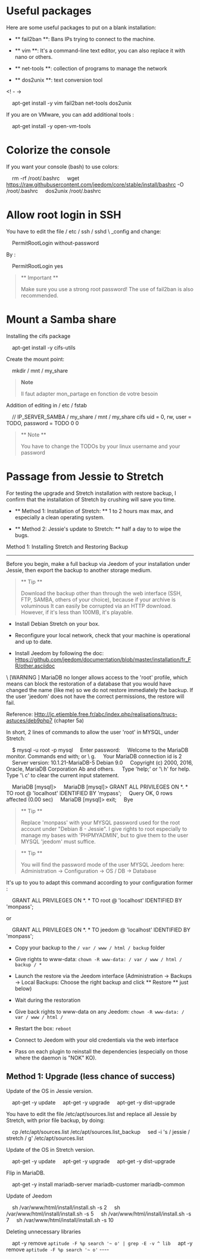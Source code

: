 Useful packages
==============

Here are some useful packages to put on a blank installation:

-   ** fail2ban **: Bans IPs trying to connect
    to the machine.

-   ** vim **: It's a command-line text editor, you can
    also replace it with nano or others.

-   ** net-tools **: collection of programs to manage the network

-   ** dos2unix **: text conversion tool

<! - ->

    apt-get install -y vim fail2ban net-tools dos2unix

If you are on VMware, you can add additional tools
:

    apt-get install -y open-vm-tools

Colorize the console
====================

If you want your console (bash) to use colors:

    rm -rf /root/.bashrc
    wget https://raw.githubusercontent.com/jeedom/core/stable/install/bashrc -O /root/.bashrc
    dos2unix /root/.bashrc

Allow root login in SSH
==================================

You have to edit the file / etc / ssh / sshd \ _config and change:

    PermitRootLogin without-password

By :

    PermitRootLogin yes

> ** Important **
>
> Make sure you use a strong root password! The use of
> fail2ban is also recommended.

Mount a Samba share
=======================

Installing the cifs package

    apt-get install -y cifs-utils

Create the mount point:

    mkdir / mnt / my_share

> **Note**
>
> Il faut adapter mon\_partage en fonction de votre besoin

Addition of editing in / etc / fstab

    // IP_SERVER_SAMBA / my_share / mnt / my_share cifs uid = 0, rw, user = TODO, password = TODO 0 0

> ** Note **
>
> You have to change the TODOs by your linux username and your
> password

Passage from Jessie to Stretch
===========================

For testing the upgrade and Stretch installation with restore
backup, I confirm that the installation of Stretch by
crushing will save you time.

-   ** Method 1: Installation of Stretch: ** 1 to 2 hours max max, and
    especially a clean operating system.

-   ** Method 2: Jessie's update to Stretch: ** half a day to
    to wipe the bugs.

Method 1: Installing Stretch and Restoring Backup
-------------------------------------------------- ---------------

Before you begin, make a full backup via Jeedom of your
installation under Jessie, then export the backup to another
storage medium.

> ** Tip **
>
> Download the backup other than through the web interface (SSH, FTP,
> SAMBA, others of your choice), because if your archive is voluminous
> It can easily be corrupted via an HTTP download.
> However, if it's less than 100MB, it's playable.

-   Install Debian Stretch on your box.

-   Reconfigure your local network, check that your machine is
    operational and up to date.

-   Install Jeedom by following the doc:
    <Https://github.com/jeedom/documentation/blob/master/installation/fr_FR/other.asciidoc>

\ [WARNING \] MariaDB no longer allows access to the 'root' profile, which means
can block the restoration of a database that you would have
changed the name (like me) so we do not restore immediately the
backup. If the user 'jeedom' does not have the correct permissions, the
restore will fail.

Reference:
<Http://jc.etiemble.free.fr/abc/index.php/realisations/trucs-astuces/deb9php7>
(chapter 5a)

In short, 2 lines of commands to allow the user 'root' in
MYSQL, under Stretch:

    $ mysql -u root -p mysql
    Enter password:
    Welcome to the MariaDB monitor. Commands end with; or \ g.
    Your MariaDB connection id is 2
    Server version: 10.1.21-MariaDB-5 Debian 9.0
    Copyright (c) 2000, 2016, Oracle, MariaDB Corporation Ab and others.
    Type 'help;' or '\ h' for help. Type '\ c' to clear the current input statement.

    MariaDB [mysql]>
    MariaDB [mysql]> GRANT ALL PRIVILEGES ON *. * TO root @ 'localhost' IDENTIFIED BY 'mypass';
    Query OK, 0 rows affected (0.00 sec)
    MariaDB [mysql]> exit;
    Bye

> ** Tip **
>
> Replace 'monpass' with your MYSQL password used for the
> root account under "Debian 8 - Jessie". I give rights to root
> especially to manage my bases with 'PHPMYADMIN', but to give them to
> the user MYSQL 'jeedom' must suffice.

> ** Tip **
>
> You will find the password mode of the user MYSQL Jeedom here:
> Administration → Configuration → OS / DB → Database

It's up to you to adapt this command according to your configuration
former :

    GRANT ALL PRIVILEGES ON *. * TO root @ 'localhost' IDENTIFIED BY 'monpass';

or

    GRANT ALL PRIVILEGES ON *. * TO jeedom @ 'localhost' IDENTIFIED BY 'monpass';

-   Copy your backup to the `/ var / www / html / backup` folder

-   Give rights to www-data:
    `chown -R www-data: / var / www / html / backup / *`

-   Launch the restore via the Jeedom interface (Administration →
    Backups → Local Backups: Choose the right backup
    and click ** Restore ** just below)

-   Wait during the restoration

-   Give back rights to www-data on any Jeedom:
    `chown -R www-data: / var / www / html /`

-   Restart the box: `reboot`

-   Connect to Jeedom with your old credentials via
    the web interface

-   Pass on each plugin to reinstall the dependencies (especially
    on those where the daemon is "NOK" KO).

Method 1: Upgrade (less chance of success)
-----------------------------------------------

Update of the OS in Jessie version.

    apt-get -y update
    apt-get -y upgrade
    apt-get -y dist-upgrade

You have to edit the file /etc/apt/sources.list and replace all
Jessie by Stretch, with prior file backup, by doing:

    cp /etc/apt/sources.list /etc/apt/sources.list_backup
    sed -i 's / jessie / stretch / g' /etc/apt/sources.list

Update of the OS in Stretch version.

    apt-get -y update
    apt-get -y upgrade
    apt-get -y dist-upgrade

Flip in MariaDB.

    apt-get -y install mariadb-server mariadb-customer mariadb-common

Update of Jeedom

    sh /var/www/html/install/install.sh -s 2
    sh /var/www/html/install/install.sh -s 5
    sh /var/www/html/install/install.sh -s 7
    sh /var/www/html/install/install.sh -s 10

Deleting unnecessary libraries

    apt -y remove `aptitude -F %p search '~ o' | grep -E -v ^ lib`
    apt -y remove `aptitude -F %p search '~ o'` ----
